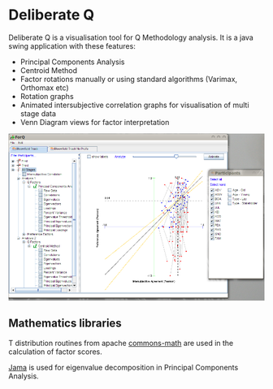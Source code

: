Deliberate Q
==============

Deliberate Q is a visualisation tool for Q Methodology analysis. It is a java swing application with these features:

* Principal Components Analysis
* Centroid Method
* Factor rotations manually or using standard algorithms (Varimax, Orthomax etc)
* Rotation graphs
* Animated intersubjective correlation graphs for visualisation of multi stage data
* Venn Diagram views for factor interpretation

<img src="docs/images/forq.png?raw"/>

Mathematics libraries
---------------------
T distribution routines from apache [commons-math](http://commons.apache.org/proper/commons-math/) are used in the calculation of factor scores.

[Jama](http://math.nist.gov/javanumerics/jama/) is used for eigenvalue decomposition in Principal Components Analysis.

